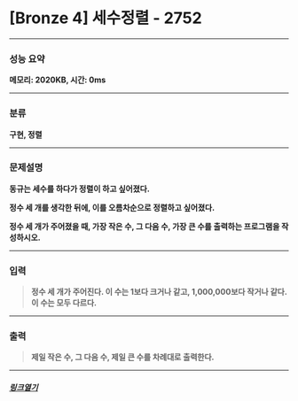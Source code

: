 # [Bronze 4] 세수정렬 - 2752
___
### **성능 요약**  
**메모리: 2020KB, 시간: 0ms**
___
### **분류**
**구현, 정렬**
___
### **문제설명**  
**<p>동규는 세수를 하다가 정렬이 하고 싶어졌다.<p> <p>정수 세 개를 생각한 뒤에, 이를 오름차순으로 정렬하고 싶어졌다.</p> <p>정수 세 개가 주어졌을 때, 가장 작은 수, 그 다음 수, 가장 큰 수를 출력하는 프로그램을 작성하시오.</p>**
___
### **입력**  
 > **<p>정수 세 개가 주어진다. 이 수는 1보다 크거나 같고, 1,000,000보다 작거나 같다. 이 수는 모두 다르다.</p>**
 
 ___
### **출력**  
 > **<p>제일 작은 수, 그 다음 수, 제일 큰 수를 차례대로 출력한다.</p>**
 
 ____
 ##### [*링크열기*](https://www.acmicpc.net/problem/2752)